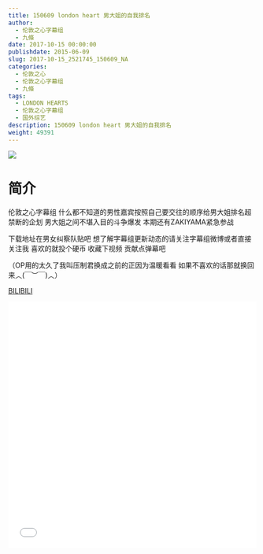 ```yaml
---
title: 150609 london heart 男大姐的自我排名
author: 
  - 伦敦之心字幕组
  - 九條
date: 2017-10-15 00:00:00
publishdate: 2015-06-09
slug: 2017-10-15_2521745_150609_NA
categories: 
  - 伦敦之心
  - 伦敦之心字幕组
  - 九條
tags: 
  - LONDON HEARTS
  - 伦敦之心字幕组
  - 国外综艺
description: 150609 london heart 男大姐的自我排名
weight: 49391
---
```


![](https://i.imgur.com/cm1I9f9.jpg)

# 简介  
伦敦之心字幕组 什么都不知道的男性嘉宾按照自己要交往的顺序给男大姐排名超禁断的企划 男大姐之间不堪入目的斗争爆发 本期还有ZAKIYAMA紧急参战 
下载地址在男女纠察队贴吧 想了解字幕组更新动态的请关注字幕组微博或者直接关注我 喜欢的就投个硬币 收藏下视频 贡献点弹幕吧
（OP用的太久了我叫压制君换成之前的正因为温暖看看 如果不喜欢的话那就换回来︿(￣︶￣)︿）

  [BILIBILI](https://www.bilibili.com/video/av2521745/)


  <iframe src="//www.bilibili.com/html/html5player.html?cid=3941206&aid=2521745" width="100%" height="500" frameborder="0" allowfullscreen="allowfullscreen"></iframe>
